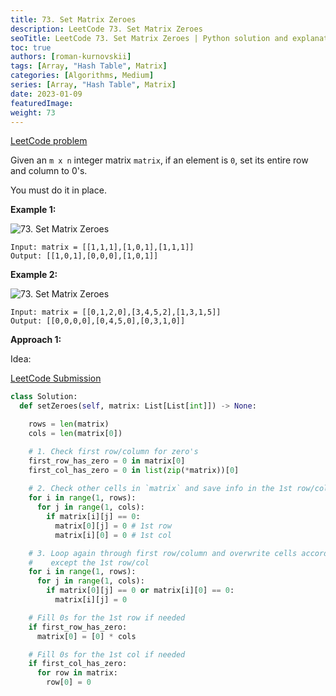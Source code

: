 ```yaml
---
title: 73. Set Matrix Zeroes
description: LeetCode 73. Set Matrix Zeroes
seoTitle: LeetCode 73. Set Matrix Zeroes | Python solution and explanation
toc: true
authors: [roman-kurnovskii]
tags: [Array, "Hash Table", Matrix]
categories: [Algorithms, Medium]
series: [Array, "Hash Table", Matrix]
date: 2023-01-09
featuredImage:
weight: 73
---
```


[LeetCode problem](https://leetcode.com/problems/set-matrix-zeroes/description/)

Given an `m x n` integer matrix `matrix`, if an element is `0`, set its entire row and column to 0's.

You must do it in place.

**Example 1:**

![73. Set Matrix Zeroes](https://assets.leetcode.com/uploads/2020/08/17/mat1.jpg)

    Input: matrix = [[1,1,1],[1,0,1],[1,1,1]]
    Output: [[1,0,1],[0,0,0],[1,0,1]]

**Example 2:**

![73. Set Matrix Zeroes](https://assets.leetcode.com/uploads/2020/08/17/mat2.jpg)

    Input: matrix = [[0,1,2,0],[3,4,5,2],[1,3,1,5]]
    Output: [[0,0,0,0],[0,4,5,0],[0,3,1,0]]

**Approach 1:**

Idea:

[LeetCode Submission](https://leetcode.com/problems/set-matrix-zeroes/submissions/885540169/)

```python
class Solution:
  def setZeroes(self, matrix: List[List[int]]) -> None:

    rows = len(matrix)
    cols = len(matrix[0])

    # 1. Check first row/column for zero's
    first_row_has_zero = 0 in matrix[0]
    first_col_has_zero = 0 in list(zip(*matrix))[0]
    
    # 2. Check other cells in `matrix` and save info in the 1st row/col if cell has zero's
    for i in range(1, rows):
      for j in range(1, cols):
        if matrix[i][j] == 0:
          matrix[0][j] = 0 # 1st row
          matrix[i][0] = 0 # 1st col

    # 3. Loop again through first row/column and overwrite cells according to the data from 1st row/column
    #    except the 1st row/col
    for i in range(1, rows):
      for j in range(1, cols):
        if matrix[0][j] == 0 or matrix[i][0] == 0:
          matrix[i][j] = 0

    # Fill 0s for the 1st row if needed
    if first_row_has_zero:
      matrix[0] = [0] * cols

    # Fill 0s for the 1st col if needed
    if first_col_has_zero:
      for row in matrix:
        row[0] = 0
```
